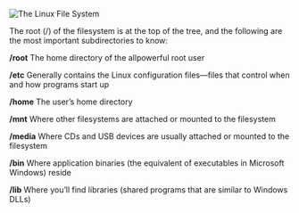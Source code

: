 ![The Linux File System](https://github.com/siashish/Basic-Linux-Info/assets/45603733/f33f3615-a494-4db9-a932-79145ceb0026)


The root (/) of the filesystem is at the top of the tree, and the following are the most
important subdirectories to know:

**/root** The home directory of the all­powerful root user

**/etc** Generally contains the Linux configuration files—files that control when and how
programs start up

**/home** The user’s home directory

**/mnt** Where other filesystems are attached or mounted to the filesystem

**/media** Where CDs and USB devices are usually attached or mounted to the filesystem

**/bin** Where application binaries (the equivalent of executables in Microsoft Windows)
reside

**/lib** Where you’ll find libraries (shared programs that are similar to Windows DLLs)
